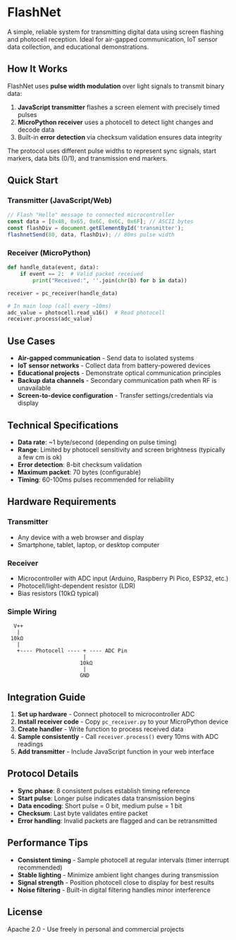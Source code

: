 # FlashNet

A simple, reliable system for transmitting digital data using screen flashing and photocell reception. Ideal for air-gapped communication, IoT sensor data collection, and educational demonstrations.

## How It Works

FlashNet uses **pulse width modulation** over light signals to transmit binary data:

1. **JavaScript transmitter** flashes a screen element with precisely timed pulses
2. **MicroPython receiver** uses a photocell to detect light changes and decode data
3. Built-in **error detection** via checksum validation ensures data integrity

The protocol uses different pulse widths to represent sync signals, start markers, data bits (0/1), and transmission end markers.

## Quick Start

### Transmitter (JavaScript/Web)
```javascript
// Flash "Hello" message to connected microcontroller
const data = [0x48, 0x65, 0x6C, 0x6C, 0x6F]; // ASCII bytes
const flashDiv = document.getElementById('transmitter');
flashnetSend(80, data, flashDiv); // 80ms pulse width
```

### Receiver (MicroPython)
```python
def handle_data(event, data):
    if event == 2:  # Valid packet received
        print("Received:", ''.join(chr(b) for b in data))

receiver = pc_receiver(handle_data)

# In main loop (call every ~10ms)
adc_value = photocell.read_u16()  # Read photocell
receiver.process(adc_value)
```

## Use Cases

- **Air-gapped communication** - Send data to isolated systems
- **IoT sensor networks** - Collect data from battery-powered devices  
- **Educational projects** - Demonstrate optical communication principles
- **Backup data channels** - Secondary communication path when RF is unavailable
- **Screen-to-device configuration** - Transfer settings/credentials via display

## Technical Specifications

- **Data rate**: ~1 byte/second (depending on pulse timing)
- **Range**: Limited by photocell sensitivity and screen brightness (typically a few cm is ok)
- **Error detection**: 8-bit checksum validation
- **Maximum packet**: 70 bytes (configurable)
- **Timing**: 60-100ms pulses recommended for reliability

## Hardware Requirements

### Transmitter
- Any device with a web browser and display 
- Smartphone, tablet, laptop, or desktop computer

### Receiver  
- Microcontroller with ADC input (Arduino, Raspberry Pi Pico, ESP32, etc.)
- Photocell/light-dependent resistor (LDR)
- Bias resistors (10kΩ typical)

### Simple Wiring
```
  V++
   |
 10kΩ
   |
   +---- Photocell ---- + ---- ADC Pin
                        |
                       10kΩ
                        |
                       GND
```

## Integration Guide

1. **Set up hardware** - Connect photocell to microcontroller ADC
2. **Install receiver code** - Copy `pc_receiver.py` to your MicroPython device
3. **Create handler** - Write function to process received data
4. **Sample consistently** - Call `receiver.process()` every 10ms with ADC readings
5. **Add transmitter** - Include JavaScript function in your web interface

## Protocol Details

- **Sync phase**: 8 consistent pulses establish timing reference
- **Start pulse**: Longer pulse indicates data transmission begins
- **Data encoding**: Short pulse = 0 bit, medium pulse = 1 bit
- **Checksum**: Last byte validates entire packet
- **Error handling**: Invalid packets are flagged and can be retransmitted

## Performance Tips

- **Consistent timing** - Sample photocell at regular intervals (timer interrupt recommended)
- **Stable lighting** - Minimize ambient light changes during transmission
- **Signal strength** - Position photocell close to display for best results
- **Noise filtering** - Built-in digital filtering handles minor interference

## License

Apache 2.0 - Use freely in personal and commercial projects


